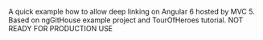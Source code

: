 
A quick example how to allow deep linking on Angular 6 hosted by MVC 5. Based on ngGitHouse example project and TourOfHeroes tutorial.
NOT READY FOR PRODUCTION USE